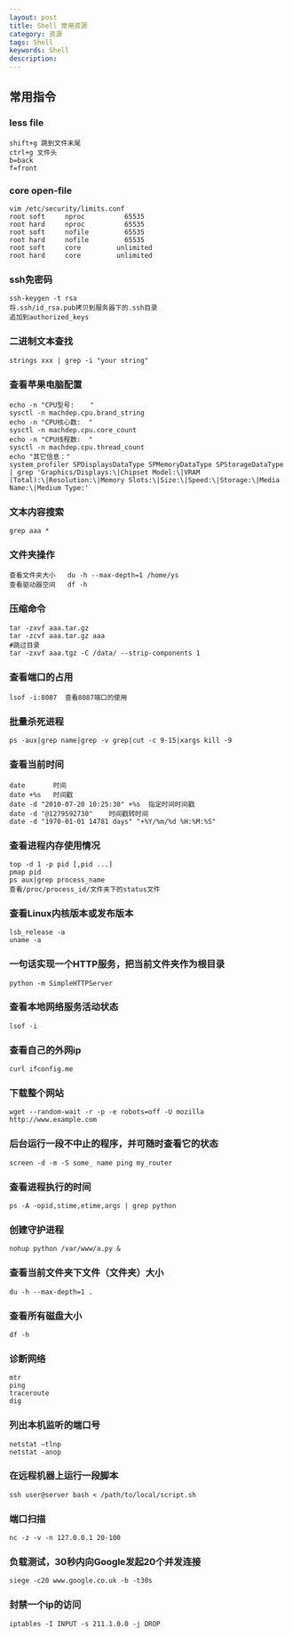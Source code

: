 ```yaml
---
layout: post
title: Shell 常用资源
category: 资源
tags: Shell
keywords: Shell
description: 
---
```



## 常用指令

### less file
    shift+g 跳到文件末尾
    ctrl+g 文件头
    b=back
    f=front

###  core open-file
    vim /etc/security/limits.conf
    root soft     nproc          65535
    root hard     nproc          65535
    root soft     nofile         65535
    root hard     nofile         65535
    root soft     core         unlimited
    root hard     core         unlimited

###  ssh免密码
    ssh-keygen -t rsa
    将.ssh/id_rsa.pub拷贝到服务器下的.ssh目录
    追加到authorized_keys
    
### 二进制文本查找
    strings xxx | grep -i "your string"
    
### 查看苹果电脑配置
    echo -n "CPU型号:    " 
    sysctl -n machdep.cpu.brand_string
    echo -n "CPU核心数:  " 
    sysctl -n machdep.cpu.core_count
    echo -n "CPU线程数:  "
    sysctl -n machdep.cpu.thread_count
    echo "其它信息："
    system_profiler SPDisplaysDataType SPMemoryDataType SPStorageDataType | grep 'Graphics/Displays:\|Chipset Model:\|VRAM (Total):\|Resolution:\|Memory Slots:\|Size:\|Speed:\|Storage:\|Media Name:\|Medium Type:'
    
### 文本内容搜索

    grep aaa * 

### 文件夹操作

    查看文件夹大小   du -h --max-depth=1 /home/ys
    查看驱动器空间   df -h 

### 压缩命令

    tar -zxvf aaa.tar.gz
    tar -zcvf aaa.tar.gz aaa
    #跳过目录
    tar -zxvf aaa.tgz -C /data/ --strip-components 1


### 查看端口的占用

    lsof -i:8087  查看8087端口的使用

### 批量杀死进程

    ps -aux|grep name|grep -v grep|cut -c 9-15|xargs kill -9

### 查看当前时间

    date       时间
    date +%s   时间戳
    date -d "2010-07-20 10:25:30" +%s  指定时间时间戳
    date -d "@1279592730"    时间戳转时间
    date -d "1970-01-01 14781 days" "+%Y/%m/%d %H:%M:%S" 

### 查看进程内存使用情况

    top -d 1 -p pid [,pid ...]
    pmap pid 
    ps aux|grep process_name
    查看/proc/process_id/文件夹下的status文件

### 查看Linux内核版本或发布版本

    lsb_release -a
    uname -a

### 一句话实现一个HTTP服务，把当前文件夹作为根目录

    python -m SimpleHTTPServer

### 查看本地网络服务活动状态

    lsof -i

### 查看自己的外网ip

    curl ifconfig.me

### 下载整个网站

    wget --random-wait -r -p -e robots=off -U mozilla http://www.example.com

### 后台运行一段不中止的程序，并可随时查看它的状态

    screen -d -m -S some_ name ping my_router

### 查看进程执行的时间 

    ps -A -opid,stime,etime,args | grep python

### 创建守护进程

    nohup python /var/www/a.py &

### 查看当前文件夹下文件（文件夹）大小

    du -h --max-depth=1 .

### 查看所有磁盘大小

    df -h

### 诊断网络

    mtr 
    ping
    traceroute
    dig

### 列出本机监听的端口号

    netstat –tlnp
    netstat -anop

### 在远程机器上运行一段脚本

    ssh user@server bash < /path/to/local/script.sh

### 端口扫描

    nc -z -v -n 127.0.0.1 20-100

### 负载测试，30秒内向Google发起20个并发连接

    siege -c20 www.google.co.uk -b -t30s

### 封禁一个ip的访问

    iptables -I INPUT -s 211.1.0.0 -j DROP

